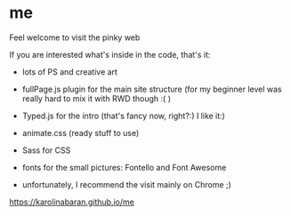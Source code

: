 # me

Feel welcome to visit the pinky web

If you are interested what's inside in the code, that's it:
- lots of PS and creative art
- fullPage.js plugin for the main site structure (for my beginner level was really hard to mix it with RWD though :(  )
- Typed.js for the intro (that's fancy now, right?:) I  like it:)
- animate.css (ready stuff to use)
- Sass for CSS
- fonts for the small pictures: Fontello and Font Awesome




- unfortunately, I recommend the visit mainly on Chrome ;)


https://karolinabaran.github.io/me
